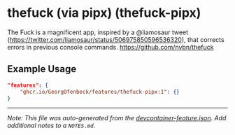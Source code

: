 
# thefuck (via pipx) (thefuck-pipx)

The Fuck is a magnificent app, inspired by a @liamosaur tweet (https://twitter.com/liamosaur/status/506975850596536320), that corrects errors in previous console commands. https://github.com/nvbn/thefuck

## Example Usage

```json
"features": {
    "ghcr.io/GeorgOfenbeck/features/thefuck-pipx:1": {}
}
```





---

_Note: This file was auto-generated from the [devcontainer-feature.json](https://github.com/GeorgOfenbeck/features/blob/main/src/thefuck-pipx/devcontainer-feature.json).  Add additional notes to a `NOTES.md`._

